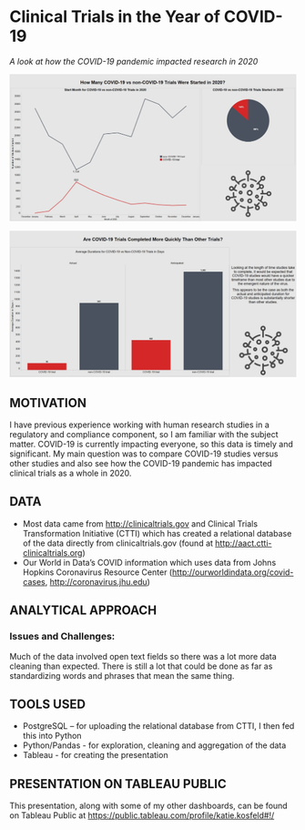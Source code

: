 # Clinical Trials in the Year of COVID-19

*A look at how the COVID-19 pandemic impacted research in 2020*


![number started in 2020](assets/Started.jpg)


![average duration](assets/avg_duration.jpg)

## MOTIVATION

I have previous experience working with human research studies in a regulatory and compliance component, so I am familiar with the subject matter. COVID-19 is currently impacting everyone, so this data is timely and significant. My main question was to compare COVID-19 studies versus other studies and also see how the COVID-19 pandemic has impacted clinical trials as a whole in 2020. 

## DATA
- Most data came from http://clinicaltrials.gov and Clinical Trials Transformation Initiative (CTTI) which has created a relational database of the data directly from clinicaltrials.gov (found at http://aact.ctti-clinicaltrials.org)
- Our World in Data’s COVID information which uses data from Johns Hopkins Coronavirus Resource Center (http://ourworldindata.org/covid-cases, http://coronavirus.jhu.edu) 

## ANALYTICAL APPROACH
### Issues and Challenges:
Much of the data involved open text fields so there was a lot more data cleaning than expected. There is still a lot that could be done as far as standardizing words and phrases that mean the same thing. 

## TOOLS USED
- PostgreSQL – for uploading the relational database from CTTI, I then fed this into Python
- Python/Pandas - for exploration, cleaning and aggregation of the data
- Tableau - for creating the presentation

## PRESENTATION ON TABLEAU PUBLIC

This presentation, along with some of my other dashboards, can be found on Tableau Public at https://public.tableau.com/profile/katie.kosfeld#!/


